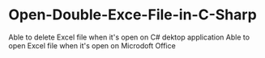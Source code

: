 # Open-Double-Exce-File-in-C-Sharp
Able to delete Excel file when it's open on C# dektop application
Able to open Excel file when it's open on Microdoft Office
